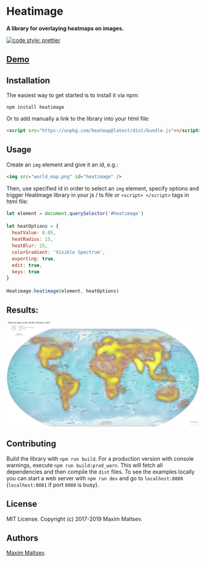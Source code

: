 # Heatimage

**A library for overlaying heatmaps on images.**

[![code style: prettier](https://img.shields.io/badge/code_style-prettier-ff69b4.svg?style=flat-square)](https://github.com/prettier/prettier)

## [Demo]()

## Installation

The easiest way to get started is to install it via npm:

```
npm install heatimage
```

Or to add manually a link to the library into your html file:

```html
<script src="https://unpkg.com/heatmap@latest/dist/bundle.js"></script>
```

## Usage
Create an `img` element and give it an id, e.g.:

```html
<img src="world_map.png" id="heatimage" />
```

Then, use specified id in order to select an `img` element, specify options and trigger Heatimage library in your js / ts file or `<script> </script>` tags in html file:

```javascript
let element = document.querySelector('#heatimage')

let heatOptions = {
  heatValue: 0.05,
  heatRadius: 15,
  heatBlur: 25,
  colorGradient: 'Visible Spectrum',
  exporting: true,
  edit: true,
  keys: true
}

Heatimage.heatimage(element, heatOptions)
```

## Results:
<img src="examples/demo/world_map_heat.png" width="550" />

## Contributing
Build the library with `npm run build`. For a production version with console warnings, execute `npm run build:prod_warn`. This will fetch all dependencies and then compile the `dist` files. To see the examples locally you can start a web server with `npm run dev` and go to `localhost:8080` (`localhost:8081` if port `8080` is busy).

## License
MIT License. Copyright (c) 2017-2019 Maxim Maltsev.

## Authors
[Maxim Maltsev](https://github.com/mmaltsev).
